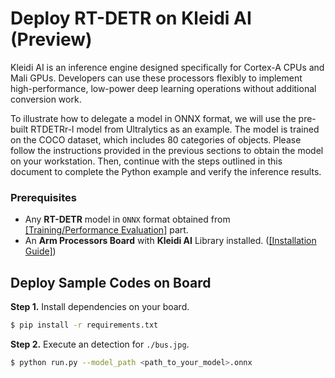 # Deploy RT-DETR on Kleidi AI (Preview)

Kleidi AI is an inference engine designed specifically for Cortex-A CPUs and Mali GPUs. Developers can use these processors flexibly to implement high-performance, low-power deep learning operations without additional conversion work.

To illustrate how to delegate a model in ONNX format, we will use the pre-built RTDETRr-l model from Ultralytics as an example. The model is trained on the COCO dataset, which includes 80 categories of objects. Please follow the instructions provided in the previous sections to obtain the model on your workstation. Then, continue with the steps outlined in this document to complete the Python example and verify the inference results.

### Prerequisites

* Any **RT-DETR** model in `ONNX` format obtained from [[Training/Performance Evaluation]](https://github.com/R300-AI/ITRI-AI-Hub/tree/main/Model-Zoo/Object-Detection/RT-DETR(preview)) part.
* An **Arm Processors Board** with **Kleidi AI** Library installed. ([[Installation Guide]](https://r300-ai.github.io/ITRI-AI-Hub/docs/pages/runtime/kleidi.html))

## Deploy Sample Codes on Board

**Step 1.** Install dependencies on your board.

```bash
$ pip install -r requirements.txt
```

**Step 2.** Execute an detection for `./bus.jpg`.

```bash
$ python run.py --model_path <path_to_your_model>.onnx
```
